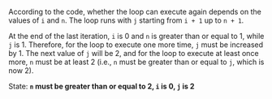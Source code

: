 According to the code, whether the loop can execute again depends on the values of `i` and `n`. The loop runs with `j` starting from `i + 1` up to `n + 1`. 

At the end of the last iteration, `i` is 0 and `n` is greater than or equal to 1, while `j` is 1. Therefore, for the loop to execute one more time, `j` must be increased by 1. The next value of `j` will be 2, and for the loop to execute at least once more, `n` must be at least 2 (i.e., `n` must be greater than or equal to `j`, which is now 2).

State: **`n` must be greater than or equal to 2, `i` is 0, `j` is 2**